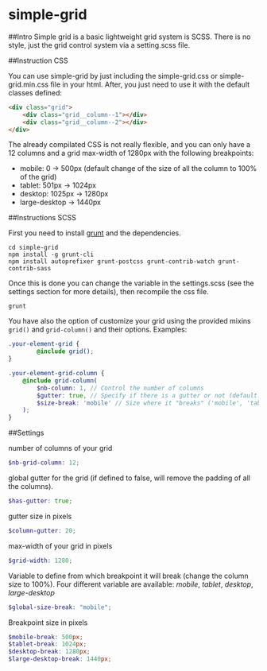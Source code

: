 # simple-grid

##Intro
Simple grid is a basic lightweight grid system is SCSS. There is no style, just the grid control system via a setting.scss file.


##Instruction CSS

You can use simple-grid by just including the simple-grid.css or simple-grid.min.css file in your html.
After, you just need to use it with the default classes defined:

```html
<div class="grid">
	<div class="grid__column--1"></div>
	<div class="grid__column--2"></div>
</div>
```

The already compilated CSS is not really flexible, and you can only have a 12 columns and a grid max-width of 1280px with the following breakpoints:
- mobile: 0 -> 500px (default change of the size of all the column to 100% of the grid)
- tablet: 501px -> 1024px
- desktop: 1025px -> 1280px
- large-desktop -> 1440px


##Instructions SCSS

First you need to install [grunt](http://gruntjs.com/getting-started) and the dependencies. 

```
cd simple-grid
npm install -g grunt-cli
npm install autoprefixer grunt-postcss grunt-contrib-watch grunt-contrib-sass
```

Once this is done you can change the variable in the settings.scss (see the settings section for more details), then recompile the css file.

```
grunt
```

You have also the option of customize your grid using the provided mixins ```grid()``` and ```grid-column()``` and their options.
Examples:

```SCSS
.your-element-grid {
		@include grid();
}

.your-element-grid-column {
	@include grid-column(
		$nb-column: 1, // Control the number of columns
		$gutter: true, // Specify if there is a gutter or not (default: true)
		$size-break: 'mobile' // Size where it "breaks" ('mobile', 'tablet', 'desktop', 'large-desktop')
	);
}

```


##Settings

number of columns of your grid
```SCSS
$nb-grid-column: 12;
```

global gutter for the grid (if defined to false, will remove the padding of all the columns).
```SCSS
$has-gutter: true;
```

gutter size in pixels
```SCSS
$column-gutter: 20;
```

max-width of your grid in pixels
```SCSS
$grid-width: 1280;
```

Variable to define from which breakpoint it will break (change the column size to 100%).
Four different variable are available: *mobile*, *tablet*, *desktop*, *large-desktop*
```SCSS
$global-size-break: "mobile";
```

Breakpoint size in pixels
```SCSS
$mobile-break: 500px;
$tablet-break: 1024px;
$desktop-break: 1280px;
$large-desktop-break: 1440px;
```
